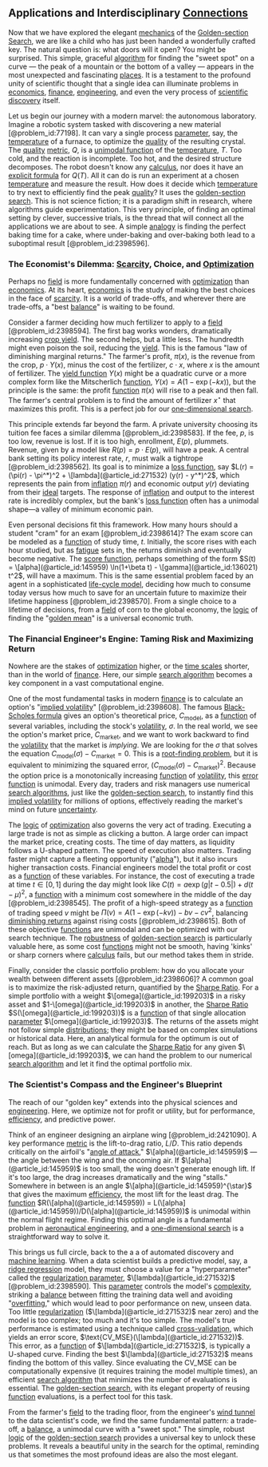 ## Applications and Interdisciplinary [Connections](@article_id:193345)

Now that we have explored the elegant [mechanics](@article_id:151174) of the [Golden-section Search](@article_id:146167), we are like a child who has just been handed a wonderfully crafted key. The natural question is: what doors will it open? You might be surprised. This simple, graceful [algorithm](@article_id:267625) for finding the "sweet spot" on a curve — the peak of a mountain or the bottom of a valley — appears in the most unexpected and fascinating [places](@article_id:187379). It is a testament to the profound unity of scientific thought that a single idea can illuminate problems in [economics](@article_id:271560), [finance](@article_id:144433), [engineering](@article_id:275179), and even the very process of [scientific discovery](@article_id:138067) itself.

Let us begin our journey with a modern marvel: the autonomous laboratory. Imagine a robotic system tasked with discovering a new material [@problem_id:77198]. It can vary a single process [parameter](@article_id:174151), say, the [temperature](@article_id:145715) of a furnace, to optimize the [quality](@article_id:138232) of the resulting crystal. The [quality](@article_id:138232) [metric](@article_id:274372), $Q$, is a [unimodal function](@article_id:142613) of the [temperature](@article_id:145715), $T$. Too cold, and the reaction is incomplete. Too hot, and the desired structure decomposes. The robot doesn't know any [calculus](@article_id:145546), nor does it have an [explicit formula](@article_id:160945) for $Q(T)$. All it can do is run an experiment at a chosen [temperature](@article_id:145715) and measure the result. How does it decide which [temperature](@article_id:145715) to try next to efficiently find the peak [quality](@article_id:138232)? It uses the [golden-section search](@article_id:146167). This is not science fiction; it is a paradigm shift in research, where algorithms guide experimentation. This very principle, of finding an optimal setting by clever, successive trials, is the thread that will connect all the applications we are about to see. A simple [analogy](@article_id:149240) is finding the perfect baking time for a cake, where under-baking and over-baking both lead to a suboptimal result [@problem_id:2398596].

### The Economist's Dilemma: [Scarcity](@article_id:139346), Choice, and [Optimization](@article_id:139309)

Perhaps no [field](@article_id:151652) is more fundamentally concerned with [optimization](@article_id:139309) than [economics](@article_id:271560). At its heart, [economics](@article_id:271560) is the study of making the best choices in the face of [scarcity](@article_id:139346). It is a world of trade-offs, and wherever there are trade-offs, a "best [balance](@article_id:169031)" is waiting to be found.

Consider a farmer deciding how much fertilizer to apply to a [field](@article_id:151652) [@problem_id:2398594]. The first bag works wonders, dramatically increasing [crop yield](@article_id:166193). The second helps, but a little less. The hundredth might even poison the soil, reducing the [yield](@article_id:197199). This is the famous "law of diminishing marginal returns." The farmer's profit, $\pi(x)$, is the revenue from the crop, $p \cdot Y(x)$, minus the cost of the fertilizer, $c \cdot x$, where $x$ is the amount of fertilizer. The [yield function](@article_id:167476) $Y(x)$ might be a quadratic curve or a more complex form like the Mitscherlich [function](@article_id:141001), $Y(x) = A (1 - \exp(-k x))$, but the principle is the same: the profit [function](@article_id:141001) $\pi(x)$ will rise to a peak and then fall. The farmer's central problem is to find the amount of fertilizer $x^{\star}$ that maximizes this profit. This is a perfect job for our [one-dimensional search](@article_id:172288).

This principle extends far beyond the farm. A private university choosing its tuition fee faces a similar dilemma [@problem_id:2398583]. If the fee, $p$, is too low, revenue is lost. If it is too high, enrollment, $E(p)$, plummets. Revenue, given by a model like $R(p) = p \cdot E(p)$, will have a peak. A central bank setting its policy interest rate, $r$, must walk a tightrope [@problem_id:2398562]. Its goal is to minimize a [loss function](@article_id:136290), say $L(r) = (\pi(r) - \pi^*)^2 + \[lambda](@article_id:271532) (y(r) - y^*)^2$, which represents the pain from [inflation](@article_id:160710) $\pi(r)$ and economic output $y(r)$ deviating from their [ideal](@article_id:150388) targets. The response of [inflation](@article_id:160710) and output to the interest rate is incredibly complex, but the bank's [loss function](@article_id:136290) often has a unimodal shape—a valley of minimum economic pain.

Even personal decisions fit this framework. How many hours should a student "cram" for an exam [@problem_id:2398614]? The exam score can be modeled as a [function](@article_id:141001) of study time, $t$. Initially, the score rises with each hour studied, but as [fatigue](@article_id:157643) sets in, the returns diminish and eventually become negative. The [score function](@article_id:164026), perhaps something of the form $S(t) = \[alpha](@article_id:145959) \ln(1+\beta t) - \[gamma](@article_id:136021) t^2$, will have a maximum. This is the same essential problem faced by an agent in a sophisticated [life-cycle model](@article_id:136481), deciding how much to consume today versus how much to save for an uncertain future to maximize their lifetime happiness [@problem_id:2398570]. From a single choice to a lifetime of decisions, from a [field](@article_id:151652) of corn to the global economy, the [logic](@article_id:266330) of finding the "[golden mean](@article_id:263932)" is a universal economic truth.

### The Financial Engineer's Engine: Taming Risk and Maximizing Return

Nowhere are the stakes of [optimization](@article_id:139309) higher, or the [time scales](@article_id:165783) shorter, than in the world of [finance](@article_id:144433). Here, our simple [search algorithm](@article_id:172887) becomes a key component in a vast computational engine.

One of the most fundamental tasks in modern [finance](@article_id:144433) is to calculate an option's "[implied volatility](@article_id:141648)" [@problem_id:2398608]. The famous [Black-Scholes formula](@article_id:194407) gives an option's theoretical price, $C_{\text{model}}$, as a [function](@article_id:141001) of several variables, including the stock's [volatility](@article_id:266358), $\sigma$. In the real world, we see the option's market price, $C_{\text{market}}$, and we want to work backward to find the [volatility](@article_id:266358) that the market is *implying*. We are looking for the $\sigma$ that solves the equation $C_{\text{model}}(\sigma) - C_{\text{market}} = 0$. This is a [root-finding problem](@article_id:174500), but it is equivalent to minimizing the squared error, $\left( C_{\text{model}}(\sigma) - C_{\text{market}} \right)^2$. Because the option price is a monotonically increasing [function](@article_id:141001) of [volatility](@article_id:266358), this [error function](@article_id:175775) is unimodal. Every day, traders and risk managers use numerical [search algorithms](@article_id:202833), just like the [golden-section search](@article_id:146167), to instantly find this [implied volatility](@article_id:141648) for millions of options, effectively reading the market's mind on future [uncertainty](@article_id:275351).

The [logic](@article_id:266330) of [optimization](@article_id:139309) also governs the very act of trading. Executing a large trade is not as simple as clicking a button. A large order can impact the market price, creating costs. The time of day matters, as liquidity follows a U-shaped pattern. The speed of execution also matters. Trading faster might capture a fleeting opportunity ("[alpha](@article_id:145959)"), but it also incurs higher transaction costs. Financial engineers model the total profit or cost as a [function](@article_id:141001) of these variables. For instance, the cost of executing a trade at time $t \in [0,1]$ during the day might look like $C(t) = a \exp(g |t-0.5|) + d(t-\mu)^2$, a [function](@article_id:141001) with a minimum cost somewhere in the middle of the day [@problem_id:2398545]. The profit of a high-speed strategy as a [function](@article_id:141001) of trading speed $v$ might be $\Pi(v) = A(1 - \exp(-kv)) - b v - c v^2$, balancing [diminishing returns](@article_id:174953) against rising costs [@problem_id:2398615]. Both of these objective [functions](@article_id:153927) are unimodal and can be optimized with our search technique. The [robustness](@article_id:262461) of [golden-section search](@article_id:146167) is particularly valuable here, as some cost [functions](@article_id:153927) might not be smooth, having 'kinks' or sharp corners where [calculus](@article_id:145546) fails, but our method takes them in stride.

Finally, consider the classic portfolio problem: how do you allocate your wealth between different assets [@problem_id:2398606]? A common goal is to maximize the risk-adjusted return, quantified by the [Sharpe Ratio](@article_id:136330). For a simple portfolio with a weight $\[omega](@article_id:199203)$ in a risky asset and $1-\[omega](@article_id:199203)$ in another, the [Sharpe Ratio](@article_id:136330) $S(\[omega](@article_id:199203))$ is a [function](@article_id:141001) of that single allocation [parameter](@article_id:174151) $\[omega](@article_id:199203)$. The returns of the assets might not follow simple [distributions](@article_id:177476); they might be based on complex simulations or historical data. Here, an analytical formula for the optimum is out of reach. But as long as we can calculate the [Sharpe Ratio](@article_id:136330) for any given $\[omega](@article_id:199203)$, we can hand the problem to our numerical [search algorithm](@article_id:172887) and let it find the optimal portfolio mix.

### The Scientist's Compass and the Engineer's Blueprint

The reach of our "golden key" extends into the physical sciences and [engineering](@article_id:275179). Here, we optimize not for profit or utility, but for performance, [efficiency](@article_id:165255), and predictive power.

Think of an engineer designing an airplane wing [@problem_id:2421090]. A key performance [metric](@article_id:274372) is the lift-to-drag ratio, $L/D$. This ratio depends critically on the airfoil's "[angle of attack](@article_id:266515)," $\[alpha](@article_id:145959)$ — the angle between the wing and the oncoming air. If $\[alpha](@article_id:145959)$ is too small, the wing doesn't generate enough lift. If it's too large, the drag increases dramatically and the wing "stalls." Somewhere in between is an angle $\[alpha](@article_id:145959)^{\star}$ that gives the maximum [efficiency](@article_id:165255), the most lift for the least drag. The [function](@article_id:141001) $R(\[alpha](@article_id:145959)) = L(\[alpha](@article_id:145959))/D(\[alpha](@article_id:145959))$ is unimodal within the normal flight regime. Finding this optimal angle is a fundamental problem in [aeronautical engineering](@article_id:193451), and a [one-dimensional search](@article_id:172288) is a straightforward way to solve it.

This brings us full circle, back to the a a of automated discovery and [machine learning](@article_id:139279). When a data scientist builds a predictive model, say, a [ridge regression](@article_id:140490) model, they must choose a value for a "hyperparameter" called the [regularization parameter](@article_id:162423), $\[lambda](@article_id:271532)$ [@problem_id:2398590]. This [parameter](@article_id:174151) controls the model's [complexity](@article_id:265609), striking a [balance](@article_id:169031) between fitting the training data well and avoiding "[overfitting](@article_id:138599)," which would lead to poor performance on new, unseen data. Too little [regularization](@article_id:139275) ($\[lambda](@article_id:271532)$ near zero) and the model is too complex; too much and it's too simple. The model's true performance is estimated using a technique called [cross-validation](@article_id:164156), which yields an error score, $\text{CV_MSE}(\[lambda](@article_id:271532))$. This error, as a [function](@article_id:141001) of $\[lambda](@article_id:271532)$, is typically a U-shaped curve. Finding the best $\[lambda](@article_id:271532)$ means finding the bottom of this valley. Since evaluating the $\text{CV_MSE}$ can be computationally expensive (it requires training the model multiple times), an efficient [search algorithm](@article_id:172887) that minimizes the number of evaluations is essential. The [golden-section search](@article_id:146167), with its elegant property of reusing [function](@article_id:141001) evaluations, is a perfect tool for this task.

From the farmer's [field](@article_id:151652) to the trading floor, from the engineer's [wind tunnel](@article_id:184502) to the data scientist's code, we find the same fundamental pattern: a trade-off, a [balance](@article_id:169031), a unimodal curve with a "sweet spot." The simple, robust [logic](@article_id:266330) of the [golden-section search](@article_id:146167) provides a universal key to unlock these problems. It reveals a beautiful unity in the search for the optimal, reminding us that sometimes the most profound ideas are also the most elegant.